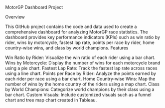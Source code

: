 MotorGP Dashboard Project

Overview

This GitHub project contains the code and data used to create a comprehensive dashboard for analyzing MotorGP race statistics. The dashboard provides key performance indicators (KPIs) such as win ratio by rider, wins by motorcycle, fastest lap rate, points per race by rider, home country-wise wins, and class by world champions.
Features

Win Ratio by Rider: Visualize the win ratio of each rider using a bar chart.
Wins by Motorcycle: Display the number of wins for each motorcycle brand using a pie chart.
Fastest Lap Rate: Track the fastest lap rate across races using a line chart.
Points per Race by Rider: Analyze the points earned by each rider per race using a bar chart.
Home Country-wise Wins: Map the number of wins by the home country of the riders using a map chart.
Class by World Champions: Categorize world champions by their class using a bar chart.
Custom Visuals: Include customized visuals such as a funnel chart and tree map chart created in Tableau.
